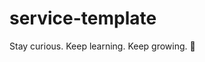 # service-template

<!-- INSPIRATIONAL_QUOTE_START -->
Stay curious. Keep learning. Keep growing.
🦖
<!-- INSPIRATIONAL_QUOTE_END -->
